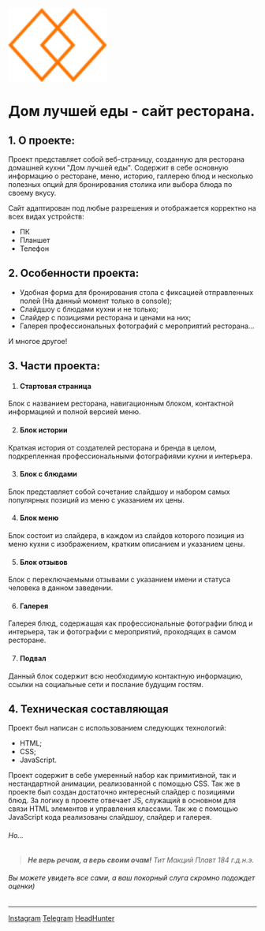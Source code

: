 <img src = '/assets/Logos_and_miniatures/Main_logo.png' width = 200px height = 150px>

# Дом лучшей еды - сайт ресторана. 

## 1. О проекте:

Проект представляет собой веб-страницу, созданную для ресторана домашней кухни "Дом лучшей еды". Содержит в себе основную информацию о ресторане, меню, историю, галлерею блюд и несколько полезных опций для бронирования столика или выбора блюда по своему вкусу.

Сайт адаптирован под любые разрешения и отображается корректно на всех видах устройств: 
- ПК
- Планшет
- Телефон

## 2. Особенности проекта:

- Удобная форма для бронирования стола с фиксацией отправленных полей
 (На данный момент только в console);
- Слайдшоу с блюдами кухни и не только;
- Слайдер с позициями ресторана и ценами на них;
- Галерея профессиональных фотографий с мероприятий ресторана...

И многое другое!

## 3. Части проекта:

1. #### Стартовая страница

Блок с названием ресторана, навигационным блоком, контактной информацией и полной версией меню. 

2. #### Блок истории

Краткая история от создателей ресторана и бренда в целом, подкрепленная профессиональными фотографиями кухни и интерьера.

3. #### Блок с блюдами

Блок представляет собой сочетание слайдшоу и набором самых популярных позиций из меню с указанием их цены.

4. #### Блок меню

Блок состоит из слайдера, в каждом из слайдов которого позиция из меню кухни с изображением, кратким описанием и указанием цены.

5. #### Блок отзывов

Блок с переключаемыми отзывами с указанием имени и статуса человека в данном заведении.

6. #### Галерея

Галерея блюд, содержащая как профессиональные фотографии блюд и интерьера, так и фотографии с мероприятий, проходящих в самом ресторане.

7. #### Подвал

Данный блок содержит всю необходимую контактную информацию, ссылки на социальные сети и послание будущим гостям.

## 4. Техническая составляющая

Проект был написан с использованием следующих технологий:
- HTML;
- CSS;
- JavaScript.

Проект содержит в себе умеренный набор как примитивной, так и нестандартной анимации, реализованной с помощью CSS. Так же в проекте был создан достаточно интересный слайдер с позициями блюд. За логику в проекте отвечает JS, служащий в основном для связи HTML элементов и управления классами. Так же с помощью JavaScript кода реализованы слайдшоу, слайдер и галерея.

###### Но...

> ___Не верь речам, а верь своим очам!___
_Тит Макций Плавт 184 г.д.н.э._

###### Вы можете увидеть все сами, а ваш покорный слуга скромно подождет оценки)

---

[Instagram](https://instagram.com/varzart?igshid=YmMyMTA2M2Y=)
[Telegram](https://t.me/varzart)
[HeadHunter](https://spb.hh.ru/resume/0eab0807ff094b93600039ed1f7a61716c7964)
